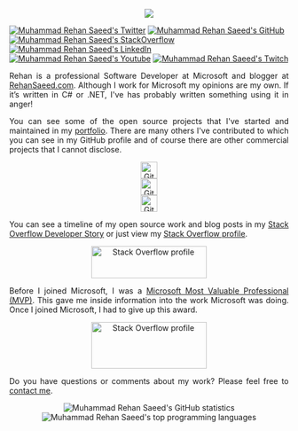<p align="center"><img src="https://media.githubusercontent.com/media/RehanSaeed/RehanSaeed/main/Images/Muhammad-Rehan-Saeed-1600x300.jpg"/></p>

[![Muhammad Rehan Saeed's Twitter](https://img.shields.io/badge/-@RehanSaeedUK-%231DA1F2?style=flat-square&logo=twitter&logoColor=ffffff)](https://twitter.com/RehanSaeedUK)
[![Muhammad Rehan Saeed's GitHub](https://img.shields.io/badge/-@RehanSaeed-%23181717?style=flat-square&logo=github)](https://github.com/RehanSaeed)
[![Muhammad Rehan Saeed's StackOverflow](https://img.shields.io/badge/-StackOverflow-blue?style=flat-square&logo=stackoverflow&color=F8F9F9&link=https://stackoverflow.com/users/1212017/muhammad-rehan-saeed)](https://stackoverflow.com/users/1212017/muhammad-rehan-saeed)
[![Muhammad Rehan Saeed's LinkedIn](https://img.shields.io/badge/-LinkedIn-blue?style=flat-square&logo=Linkedin&logoColor=white&link=https://www.linkedin.com/in/muhammad-rehan-saeed/)](https://www.linkedin.com/in/muhammad-rehan-saeed/)
[![Muhammad Rehan Saeed's Youtube](https://img.shields.io/badge/-Youtube-blue?style=flat-square&logo=youtube&logoColor=white&color=FF0000&link=https://www.youtube.com/channel/UC6geox4JkY11093RqecELGA)](https://www.youtube.com/channel/UC6geox4JkY11093RqecELGA)
[![Muhammad Rehan Saeed's Twitch](https://img.shields.io/badge/-Twitch-blue?style=flat-square&logo=twitch&logoColor=white&color=9147FF&link=https://www.twitch.tv/rehansaeeduk)](https://www.twitch.tv/rehansaeeduk)

<p align="justify">Rehan is a professional Software Developer at Microsoft and blogger at <a href="https://rehansaeed.com/">RehanSaeed.com</a>. Although I work for Microsoft my opinions are my own. If it’s written in C# or .NET, I've has probably written something using it in anger!</p>

<p align="justify">You can see some of the open source projects that I've started and maintained in my <a href="https://rehansaeed.com/portfolio/">portfolio</a>. There are many others I've contributed to which you can see in my GitHub profile and of course there are other commercial projects that I cannot disclose.</p>

<p align="center">
    <a href="https://github.com/RehanSaeed"><img alt="GitHub followers" height="30" src="https://img.shields.io/github/sponsors/RehanSaeed?logo=github&style=social"/></a>
    <br>
    <a href="https://github.com/RehanSaeed"><img alt="GitHub followers" height="30" src="https://img.shields.io/github/followers/RehanSaeed?style=social"/></a>
    <br>
    <a href="https://github.com/RehanSaeed"><img alt="GitHub stars" height="30" src="https://img.shields.io/github/stars/RehanSaeed?style=social"/></a>
</p>

<p align="justify">You can see a timeline of my open source work and blog posts in my <a href="https://stackoverflow.com/story/muhammad-rehan-saeed">Stack Overflow Developer Story</a> or just view my <a href="https://stackoverflow.com/users/1212017/muhammad-rehan-saeed">Stack Overflow profile</a>.</p>

<p align="center"><a href="https://stackoverflow.com/users/1212017/muhammad-rehan-saeed"><img alt="Stack Overflow profile" height="58" width="208" src="https://stackoverflow.com/users/flair/1212017.png?theme=dark"/></a></p>
  
<p align="justify">Before I joined Microsoft, I was a <a href="https://mvp.microsoft.com/en-us/PublicProfile/5001654?fullName=Muhammad%20Rehan%20Saeed">Microsoft Most Valuable Professional (MVP)</a>. This gave me inside information into the work Microsoft was doing. Once I joined Microsoft, I had to give up this award.</p>

<p align="center"><a href="https://mvp.microsoft.com/en-us/PublicProfile/5001654?fullName=Muhammad%20Rehan%20Saeed"><img alt="Stack Overflow profile" height="84" width="208" src="https://media.githubusercontent.com/media/RehanSaeed/RehanSaeed/main/Images/Microsoft-Most-Valuable-Professional-750x303.png"/></a></p>

<p align="justify">Do you have questions or comments about my work? Please feel free to <a href="https://rehansaeed.com/">contact me</a>.</p>

<p align="center">
<img align="center" alt="Muhammad Rehan Saeed's GitHub statistics" src="https://github-readme-stats.vercel.app/api?username=RehanSaeed&show_icons=true&count_private=true&include_all_commits=true" />
    <img align="center" alt="Muhammad Rehan Saeed's top programming languages" src="https://github-readme-stats.vercel.app/api/top-langs/?username=RehanSaeed&layout=compact" />
</p>
